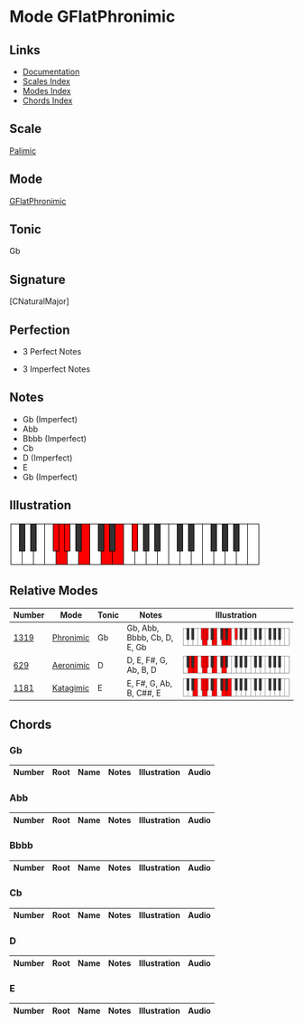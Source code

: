 # Mode GFlatPhronimic

## Links

- [Documentation](index.md)
- [Scales Index](Scales.md)
- [Modes Index](Modes.md)
- [Chords Index](Chords.md)

## Scale

[Palimic](ScalePalimic.md)

## Mode

[GFlatPhronimic](ModeGFlatPhronimic.md)

## Tonic

Gb

## Signature

[CNaturalMajor]

## Perfection

 - 3 Perfect Notes

 - 3 Imperfect Notes

## Notes

- Gb (Imperfect)
- Abb
- Bbbb (Imperfect)
- Cb
- D (Imperfect)
- E
- Gb (Imperfect)

## Illustration

![GFlatPhronimic](ModeGFlatPhronimic.png)

## Relative Modes

| Number | Mode | Tonic | Notes | Illustration |
|--------|------|-------|-------|--------------|
| [1319](https://ianring.com/musictheory/scales/1319) | [Phronimic](ModePhronimic.md) | Gb | Gb, Abb, Bbbb, Cb, D, E, Gb | ![GFlatPhronimic](ModeGFlatPhronimic.png) |
| [629](https://ianring.com/musictheory/scales/629) | [Aeronimic](ModeAeronimic.md) | D | D, E, F#, G, Ab, B, D | ![DNaturalAeronimic](ModeDNaturalAeronimic.png) |
| [1181](https://ianring.com/musictheory/scales/1181) | [Katagimic](ModeKatagimic.md) | E | E, F#, G, Ab, B, C##, E | ![ENaturalKatagimic](ModeENaturalKatagimic.png) |

## Chords

### Gb

| Number | Root | Name | Notes | Illustration | Audio |
|--------|------|------|-------|--------------|-------|

### Abb

| Number | Root | Name | Notes | Illustration | Audio |
|--------|------|------|-------|--------------|-------|

### Bbbb

| Number | Root | Name | Notes | Illustration | Audio |
|--------|------|------|-------|--------------|-------|

### Cb

| Number | Root | Name | Notes | Illustration | Audio |
|--------|------|------|-------|--------------|-------|

### D

| Number | Root | Name | Notes | Illustration | Audio |
|--------|------|------|-------|--------------|-------|

### E

| Number | Root | Name | Notes | Illustration | Audio |
|--------|------|------|-------|--------------|-------|

